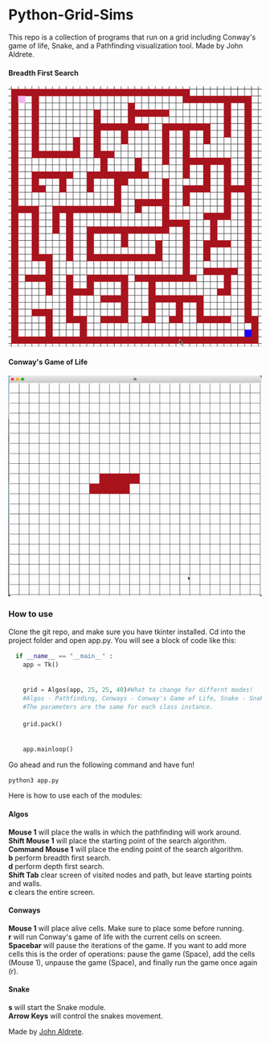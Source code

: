 # Python-Grid-Sims
This repo is a collection of programs that run on a grid including Conway's game of life, Snake, and a Pathfinding visualization tool. 
Made by John Aldrete.
#### Breadth First Search
![BFS](./visualizations/bfs.gif)
#### Conway's Game of Life
![BFS](./visualizations/conways.gif)

### How to use
Clone the git repo, and make sure you have tkinter installed.
Cd into the project folder and open app.py. You will see a block of code like this:
```python
  if __name__ == "__main__" :
    app = Tk()
    

    grid = Algos(app, 25, 25, 40)#What to change for differnt modes! 
    #Algos - Pathfinding, Conways - Conway's Game of Life, Snake - Snake
    #The parameters are the same for each class instance.

    grid.pack()


    app.mainloop()
```
Go ahead and run the following command and have fun! <br />
```
python3 app.py
```
Here is how to use each of the modules:  <br />
#### Algos
**Mouse 1** will place the walls in which the pathfinding will work around.<br />
**Shift Mouse 1** will place the starting point of the search algorithm.<br />
**Command Mouse 1** will place the ending point of the search algorithm.<br />
**b** perform breadth first search.<br />
**d** perform depth first search.<br />
**Shift Tab** clear screen of visited nodes and path, but leave starting points and walls.<br />
**c** clears the entire screen.<br />

#### Conways
**Mouse 1** will place alive cells. Make sure to place some before running.<br />
**r** will run Conway's game of life with the current cells on screen.<br />
**Spacebar** will pause the iterations of the game. If you want to add more cells this is the order of operations: pause the game (Space), add the cells (Mouse 1), unpause the game (Space), and finally run the game once again (r). <br />

#### Snake
**s** will start the Snake module. <br />
**Arrow Keys** will control the snakes movement. <br />

Made by [John Aldrete](https://www.linkedin.com/in/john-aldrete-73b373232/).
